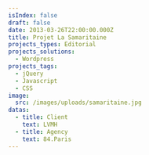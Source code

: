 ```yaml
---
isIndex: false
draft: false
date: 2013-03-26T22:00:00.000Z
title: Projet La Samaritaine
projects_types: Editorial
projects_solutions:
  - Wordpress
projects_tags:
  - jQuery
  - Javascript
  - CSS
image:
  src: /images/uploads/samaritaine.jpg
datas:
  - title: Client
    text: LVMH
  - title: Agency
    text: 84.Paris
---
```

